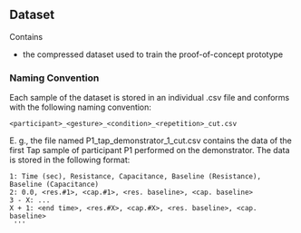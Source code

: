 ## Dataset
Contains 
* the compressed dataset used to train the proof-of-concept prototype

### Naming Convention
Each sample of the dataset is stored in an individual .csv file and conforms with the following naming convention:
```
<participant>_<gesture>_<condition>_<repetition>_cut.csv
```
E. g., the file named P1_tap_demonstrator_1_cut.csv contains the data of the first Tap sample of participant P1 performed on the demonstrator. The data is
stored in the following format:
```
1: Time (sec), Resistance, Capacitance, Baseline (Resistance), Baseline (Capacitance)
2: 0.0, <res.#1>, <cap.#1>, <res. baseline>, <cap. baseline>
3 - X: ...
X + 1: <end time>, <res.#X>, <cap.#X>, <res. baseline>, <cap. baseline>
 '''
